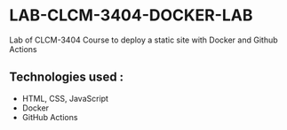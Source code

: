 # LAB-CLCM-3404-DOCKER-LAB
Lab of CLCM-3404 Course to deploy a static site with Docker and Github Actions

##  Technologies used :
- HTML, CSS, JavaScript
- Docker
- GitHub Actions
